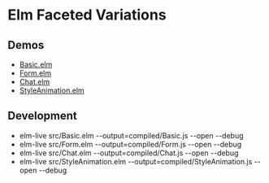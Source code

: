 # Elm Faceted Variations

## Demos

* [Basic.elm](https://lucamug.github.io/elm-style-elements-examples/html/Basic.html)
* [Form.elm](https://lucamug.github.io/elm-style-elements-examples/html/Form.html)
* [Chat.elm](https://lucamug.github.io/elm-style-elements-examples/html/Chat.html)
* [StyleAnimation.elm](https://lucamug.github.io/elm-style-elements-examples/html/StyleAnimation.html)

## Development

* elm-live src/Basic.elm --output=compiled/Basic.js --open --debug
* elm-live src/Form.elm --output=compiled/Form.js --open --debug
* elm-live src/Chat.elm --output=compiled/Chat.js --open --debug
* elm-live src/StyleAnimation.elm --output=compiled/StyleAnimation.js --open --debug
